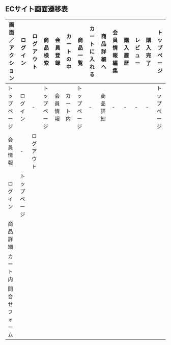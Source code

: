 ## ECサイト画面遷移表

|画面／アクション|ログイン|ログアウト|商品検索|会員登録|カートの中|商品一覧|カートに入れる|商品詳細へ|会員情報編集|購入履歴|レビュー|購入完了|トップページ|
|--------------|--------|---------|-------|-------|---------|--------|------------|---------|-----------|--------|-------|-------|-----------|
|トップページ   |ログイン |-        |トップページ|会員情報|カート内|トップページ|-     |商品詳細  |-          |-       |-      |-      |トップページ|
|会員情報       |-       |ログアウト|
|ログイン|トップページ|
|商品詳細|
|カート内|
|問合せフォーム|
